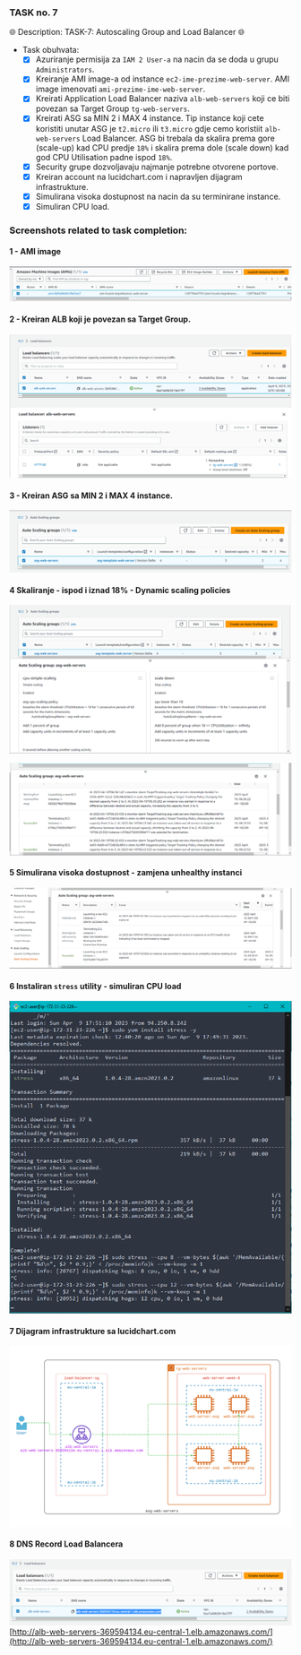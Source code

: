 ### TASK no. 7

🌐 Description: TASK-7: Autoscaling Group and Load Balancer 🌐

- Task obuhvata:
    - [x] Azuriranje permisija za `IAM 2 User-a` na nacin da se doda u grupu `Administrators`.
    - [x] Kreiranje AMI image-a od instance `ec2-ime-prezime-web-server`. AMI image imenovati `ami-prezime-ime-web-server`.
    - [x] Kreirati Application Load Balancer naziva `alb-web-servers` koji ce biti povezan sa Target Group `tg-web-servers`.
    - [x] Kreirati ASG sa MIN 2 i MAX 4 instance. Tip instance koji cete koristiti unutar ASG je `t2.micro` ili `t3.micro` gdje cemo koristiit `alb-web-servers` Load Balancer. ASG bi trebala da skalira prema gore (scale-up) kad CPU predje `18%` i skalira prema dole (scale down) kad god CPU Utilisation padne ispod `18%`.
    - [x] Security grupe dozvoljavaju najmanje potrebne otvorene portove.
    - [x] Kreiran account na lucidchart.com i napravljen dijagram infrastrukture.
    - [x] Simulirana visoka dostupnost na nacin da su terminirane instance.
    - [x] Simuliran CPU load.

### Screenshots related to task completion:

#### 1 - AMI image

![screenshot-1](img/ami-image.png)

#### 2 - Kreiran ALB koji je povezan sa Target Group.

![screenshot-2](img/created-alb-forward-tg-group.PNG)

#### 3 - Kreiran ASG sa MIN 2 i MAX 4 instance. 

![screenshot-3](img/min2-max4-inst.PNG)

#### 4 Skaliranje - ispod i iznad 18% - Dynamic scaling policies 

![screenshot-4](img/dynamic-scaling.PNG)

![screenshot-5](img/alarm-triggered-policy-scaling.png)

#### 5 Simulirana visoka dostupnost - zamjena unhealthy instanci

![screenshot-6](img/demo-replacing-unhealthy-instance.png)

#### 6 Instaliran `stress` utility - simuliran CPU load  

![screenshot-7](img/cpu-load-simulation.png)

#### 7 Dijagram infrastrukture sa lucidchart.com

![screenshot-8](img/graph.jpeg)

#### 8 DNS Record Load Balancera 

![screenshot-9](img/load-balancer-dns-record.PNG)
[http://alb-web-servers-369594134.eu-central-1.elb.amazonaws.com/](http://alb-web-servers-369594134.eu-central-1.elb.amazonaws.com/)

